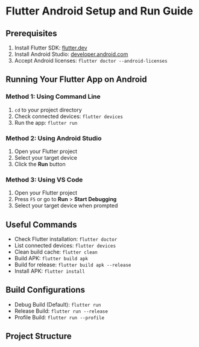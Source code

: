 # Flutter Android Setup and Run Guide

## Prerequisites

1. Install Flutter SDK: [flutter.dev](https://docs.flutter.dev/get-started/install)
2. Install Android Studio: [developer.android.com](https://developer.android.com/studio)
3. Accept Android licenses: `flutter doctor --android-licenses`

## Running Your Flutter App on Android

### Method 1: Using Command Line

1. `cd` to your project directory
2. Check connected devices: `flutter devices`
3. Run the app: `flutter run`

### Method 2: Using Android Studio

1. Open your Flutter project
2. Select your target device
3. Click the **Run** button

### Method 3: Using VS Code

1. Open your Flutter project
2. Press `F5` or go to **Run** > **Start Debugging**
3. Select your target device when prompted

## Useful Commands

- Check Flutter installation: `flutter doctor`
- List connected devices: `flutter devices`
- Clean build cache: `flutter clean`
- Build APK: `flutter build apk`
- Build for release: `flutter build apk --release`
- Install APK: `flutter install`

## Build Configurations

- Debug Build (Default): `flutter run`
- Release Build: `flutter run --release`
- Profile Build: `flutter run --profile`

## Project Structure
